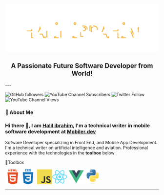
<img src="./halil.svg"></img>  


<h2 align="center">A Passionate Future Software Developer from World!</h2>
---

![GitHub followers](https://img.shields.io/github/followers/halilxibrahim?label=Follow%20my%20GitHub&style=social)
![YouTube Channel Subscribers](https://img.shields.io/youtube/channel/subscribers/UC_5F-GyEGIGXw29yymZOg8w?label=People%20subscribers%20my%20channel&style=social) ![Twitter Follow](https://img.shields.io/twitter/follow/dev_kamaci?label=People%20following%20me%20on%20twitter&style=social) ![YouTube Channel Views](https://img.shields.io/youtube/channel/views/UC_5F-GyEGIGXw29yymZOg8w?label=Total%20views%20on%20my%20channel&style=social)


### 📘 About Me 
### Hi there 👋, I am [Halil ibrahim](https://www.linkedin.com/in/halil-ibrahim-kamac%C4%B1/), I'm a technical writer in mobile software development at [Mobiler.dev](https://www.mobiler.dev/)
Sofware Developer specializing in Front End, and Mobile App Development.
I'm a technical writer on artificial intelligence and aviation.
Professional experience with the technologies in the **toolbox** below 

🧰Toolbox

<img src="https://github.com/devicons/devicon/blob/master/icons/html5/html5-plain-wordmark.svg" alt="JavaScript Logo" width="50" height="50" /><img src="https://github.com/devicons/devicon/blob/master/icons/css3/css3-plain-wordmark.svg" alt="JavaScript Logo" width="50" height="50" /> <img src="https://github.com/devicons/devicon/blob/master/icons/javascript/javascript-original.svg" alt="JavaScript Logo" width="50" height="50" /><img src="https://github.com/devicons/devicon/blob/master/icons/react/react-original.svg" alt="JavaScript Logo" width="50" height="50" /> 
<img src="https://github.com/devicons/devicon/blob/master/icons/vuejs/vuejs-original.svg" alt="JavaScript Logo" width="50" height="50" /> <img src="https://github.com/devicons/devicon/blob/master/icons/python/python-original.svg" alt="JavaScript Logo" width="50" height="50" />





---



<!--
**halilxibrahim/halilxibrahim** is a ✨ _special_ ✨ repository because its `README.md` (this file) appears on your GitHub profile.

Here are some ideas to get you started:

- 🔭 I’m currently working on ...
- 🌱 I’m currently learning ...
- 👯 I’m looking to collaborate on ...
- 🤔 I’m looking for help with ...
- 💬 Ask me about ...
- 📫 How to reach me: ...
- 😄 Pronouns: ...
- ⚡ Fun fact: ...
-->
